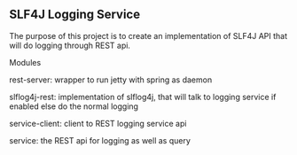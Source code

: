 SLF4J Logging Service
---------------

The purpose of this project is to create an implementation of SLF4J API that will do logging through REST api.

Modules

   rest-server: wrapper to run jetty with spring as daemon

   slflog4j-rest: implementation of slflog4j, that will talk to logging service if enabled else do the normal logging

   service-client: client to REST logging service api

   service: the REST api for logging as well as query

